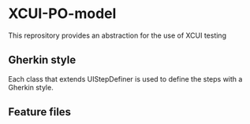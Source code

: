 # XCUI-PO-model

This reprository provides an abstraction for the use of XCUI testing

## Gherkin style
Each class that extends UIStepDefiner is used to define the steps with a Gherkin style.


## Feature files
